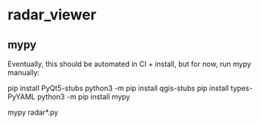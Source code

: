 # radar_viewer


## mypy

Eventually, this should be automated in CI + install, but for now, run mypy manually:

pip install PyQt5-stubs
python3 -m pip install qgis-stubs
pip install types-PyYAML
python3 -m pip install mypy

mypy radar*.py
